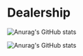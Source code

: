 # Dealership

![Anurag's GitHub stats](https://github-readme-stats.vercel.app/api?username=AmirtterK&show=reviews,discussions_started,discussions_answered,prs_merged,prs_merged_percentage)

![Anurag's GitHub stats](https://github-readme-stats.vercel.app/api?username=AmirtterK&theme=midnight-purple&show_icons=true&show=prs_merged,prs_merged_percentage)
